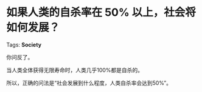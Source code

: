 # 如果人类的自杀率在 50% 以上，社会将如何发展？

Tags: **Society**

你问反了。

当人类全体获得无限寿命时，人类几乎100%都是自杀的。

所以，正确的问法是“社会发展到什么程度，人类自杀率会达到50%”。




